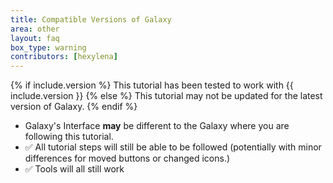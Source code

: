 ```yaml
---
title: Compatible Versions of Galaxy
area: other
layout: faq
box_type: warning
contributors: [hexylena]
---
```


{% if include.version %}
This tutorial has been tested to work with {{ include.version }}
{% else %}
This tutorial may not be updated for the latest version of Galaxy.
{% endif %}

- Galaxy's Interface **may** be different to the Galaxy where you are following this tutorial.
- ✅ All tutorial steps will still be able to be followed (potentially with minor differences for moved buttons or changed icons.)
- ✅ Tools will all still work
